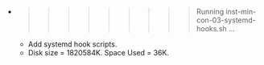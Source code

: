 * >>>>>>>>> Running inst-min-con-03-systemd-hooks.sh ...
  * Add systemd hook scripts.
  * Disk size = 1820584K. Space Used = 36K.
